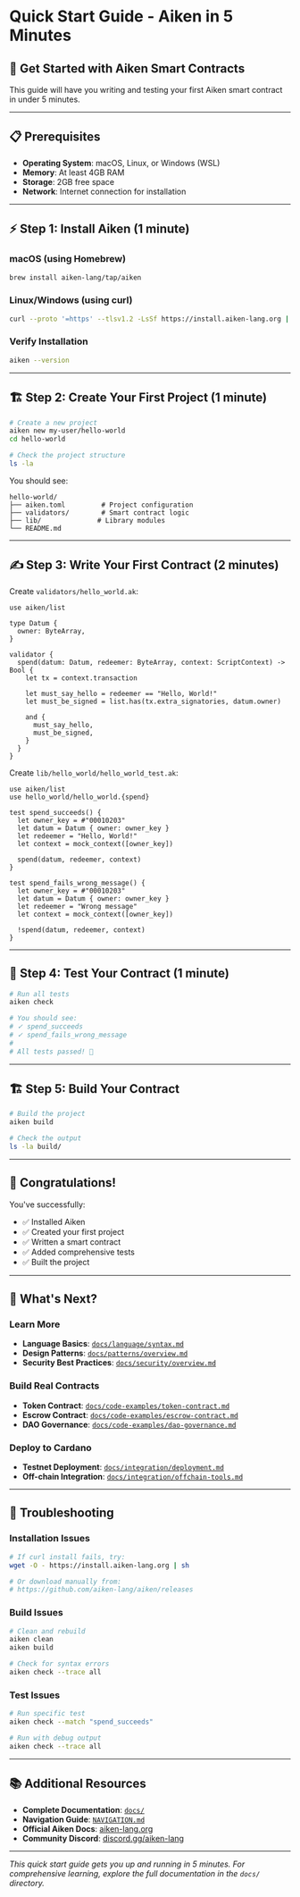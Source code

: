 # Quick Start Guide - Aiken in 5 Minutes

## 🚀 **Get Started with Aiken Smart Contracts**

This guide will have you writing and testing your first Aiken smart contract in under 5 minutes.

---

## 📋 **Prerequisites**

- **Operating System**: macOS, Linux, or Windows (WSL)
- **Memory**: At least 4GB RAM
- **Storage**: 2GB free space
- **Network**: Internet connection for installation

---

## ⚡ **Step 1: Install Aiken (1 minute)**

### **macOS (using Homebrew)**

```bash
brew install aiken-lang/tap/aiken
```

### **Linux/Windows (using curl)**

```bash
curl --proto '=https' --tlsv1.2 -LsSf https://install.aiken-lang.org | sh
```

### **Verify Installation**

```bash
aiken --version
```

---

## 🏗️ **Step 2: Create Your First Project (1 minute)**

```bash
# Create a new project
aiken new my-user/hello-world
cd hello-world

# Check the project structure
ls -la
```

You should see:

```
hello-world/
├── aiken.toml         # Project configuration
├── validators/        # Smart contract logic
├── lib/              # Library modules
└── README.md
```

---

## ✍️ **Step 3: Write Your First Contract (2 minutes)**

Create `validators/hello_world.ak`:

```aiken
use aiken/list

type Datum {
  owner: ByteArray,
}

validator {
  spend(datum: Datum, redeemer: ByteArray, context: ScriptContext) -> Bool {
    let tx = context.transaction

    let must_say_hello = redeemer == "Hello, World!"
    let must_be_signed = list.has(tx.extra_signatories, datum.owner)

    and {
      must_say_hello,
      must_be_signed,
    }
  }
}
```

Create `lib/hello_world/hello_world_test.ak`:

```aiken
use aiken/list
use hello_world/hello_world.{spend}

test spend_succeeds() {
  let owner_key = #"00010203"
  let datum = Datum { owner: owner_key }
  let redeemer = "Hello, World!"
  let context = mock_context([owner_key])

  spend(datum, redeemer, context)
}

test spend_fails_wrong_message() {
  let owner_key = #"00010203"
  let datum = Datum { owner: owner_key }
  let redeemer = "Wrong message"
  let context = mock_context([owner_key])

  !spend(datum, redeemer, context)
}
```

---

## 🧪 **Step 4: Test Your Contract (1 minute)**

```bash
# Run all tests
aiken check

# You should see:
# ✓ spend_succeeds
# ✓ spend_fails_wrong_message
#
# All tests passed! 🎉
```

---

## 🏗️ **Step 5: Build Your Contract**

```bash
# Build the project
aiken build

# Check the output
ls -la build/
```

---

## 🎉 **Congratulations!**

You've successfully:

- ✅ Installed Aiken
- ✅ Created your first project
- ✅ Written a smart contract
- ✅ Added comprehensive tests
- ✅ Built the project

---

## 🚀 **What's Next?**

### **Learn More**

- **Language Basics**: [`docs/language/syntax.md`](docs/language/syntax.md)
- **Design Patterns**: [`docs/patterns/overview.md`](docs/patterns/overview.md)
- **Security Best Practices**: [`docs/security/overview.md`](docs/security/overview.md)

### **Build Real Contracts**

- **Token Contract**: [`docs/code-examples/token-contract.md`](docs/code-examples/token-contract.md)
- **Escrow Contract**: [`docs/code-examples/escrow-contract.md`](docs/code-examples/escrow-contract.md)
- **DAO Governance**: [`docs/code-examples/dao-governance.md`](docs/code-examples/dao-governance.md)

### **Deploy to Cardano**

- **Testnet Deployment**: [`docs/integration/deployment.md`](docs/integration/deployment.md)
- **Off-chain Integration**: [`docs/integration/offchain-tools.md`](docs/integration/offchain-tools.md)

---

## 🔧 **Troubleshooting**

### **Installation Issues**

```bash
# If curl install fails, try:
wget -O - https://install.aiken-lang.org | sh

# Or download manually from:
# https://github.com/aiken-lang/aiken/releases
```

### **Build Issues**

```bash
# Clean and rebuild
aiken clean
aiken build

# Check for syntax errors
aiken check --trace all
```

### **Test Issues**

```bash
# Run specific test
aiken check --match "spend_succeeds"

# Run with debug output
aiken check --trace all
```

---

## 📚 **Additional Resources**

- **Complete Documentation**: [`docs/`](docs/)
- **Navigation Guide**: [`NAVIGATION.md`](NAVIGATION.md)
- **Official Aiken Docs**: [aiken-lang.org](https://aiken-lang.org/)
- **Community Discord**: [discord.gg/aiken-lang](https://discord.gg/aiken-lang)

---

_This quick start guide gets you up and running in 5 minutes. For comprehensive learning, explore the full documentation in the `docs/` directory._
